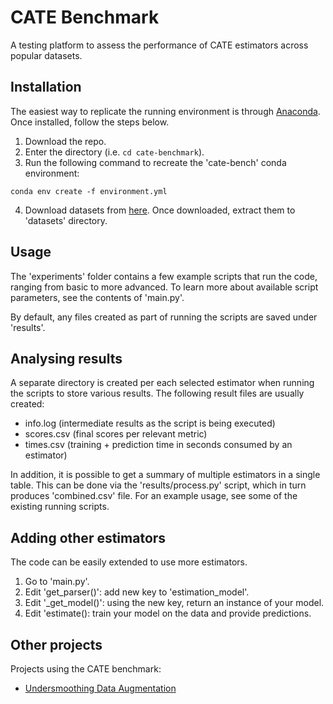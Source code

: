 # CATE Benchmark
A testing platform to assess the performance of CATE estimators across popular datasets.

## Installation
The easiest way to replicate the running environment is through [Anaconda](https://docs.conda.io/projects/continuumio-conda/en/latest/user-guide/install/download.html#anaconda-or-miniconda). Once installed, follow the steps below.


1. Download the repo.
2. Enter the directory (i.e. `cd cate-benchmark`).
3. Run the following command to recreate the 'cate-bench' conda environment:

`conda env create -f environment.yml`

4. Download datasets from [here](https://essexuniversity.box.com/s/69hiufo5cejvjux7a6zrsie5v7fd5s8o). Once downloaded, extract them to 'datasets' directory.

## Usage
The 'experiments' folder contains a few example scripts that run the code, ranging from basic to more advanced. To learn more about available script parameters, see the contents of 'main.py'.

By default, any files created as part of running the scripts are saved under 'results'.

## Analysing results
A separate directory is created per each selected estimator when running the scripts to store various results. The following result files are usually created:
- info.log (intermediate results as the script is being executed)
- scores.csv (final scores per relevant metric)
- times.csv (training + prediction time in seconds consumed by an estimator)

In addition, it is possible to get a summary of multiple estimators in a single table. This can be done via the 'results/process.py' script, which in turn produces 'combined.csv' file. For an example usage, see some of the existing running scripts.

## Adding other estimators
The code can be easily extended to use more estimators.

1. Go to 'main.py'.
2. Edit 'get_parser()': add new key to 'estimation_model'.
3. Edit '_get_model()': using the new key, return an instance of your model.
4. Edit 'estimate(): train your model on the data and provide predictions.

## Other projects
Projects using the CATE benchmark:
- [Undersmoothing Data Augmentation](https://github.com/misoc-mml/undersmoothing-data-augmentation)
